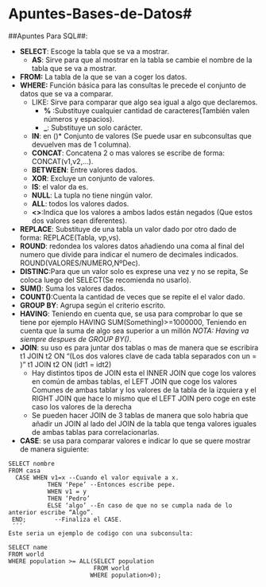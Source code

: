 # Apuntes-Bases-de-Datos#
##Apuntes Para SQL##:
   * **SELECT**: Escoge la tabla que se va a mostrar.
    	* **AS**: Sirve para que al mostrar en la tabla se cambie el nombre de la tabla que se va a mostrar. 
   * **FROM:** La tabla de la que se van a coger los datos.
   * **WHERE:** Función básica para las consultas le precede el conjunto de datos que se va a comparar.
       * LIKE: Sirve para comparar que algo sea igual a algo que declaremos.
	   		* **%** :Substituye cualquier cantidad de caracteres(También valen números y espacios).
			* **_**: Substituye un solo carácter. 
       * **IN**: en ()* Conjunto de valores (Se puede usar en subconsultas que devuelven mas de 1 columna).
       * **CONCAT**: Concatena 2 o mas valores se escribe de forma: CONCAT(v1,v2,…).
       * **BETWEEN**: Entre valores dados.
       * **XOR**: Excluye un conjunto de valores.
       * **IS**: el valor da es.
       * **NULL**: La tupla no tiene ningún valor.
       * **ALL**: todos los valores dados.
       + **<>**:Indica que los valores a ambos lados están negados (Que estos dos valores sean diferentes).
   * **REPLACE**:  Substituye de una tabla un valor dado por otro dado de forma: REPLACE(Tabla, vp,vs).
   * **ROUND**: redondea los valores datos añadiendo una coma al final del numero que divide para indicar el numero de decimales indicados. ROUND(VALORES/NUMERO,NºDec).
   * **DISTINC**:Para que un valor solo es exprese una vez y no se repita, Se coloca luego del SELECT(Se recomienda no usarlo).
   * **SUM()**: Suma los valores dados.
   * **COUNT()**:Cuenta la cantidad de veces que se repite el el valor dado.
   * **GROUP BY**: Agrupa según el criterio escrito.
   * **HAVING**: Teniendo en cuenta que, se usa para comprobar lo que se tiene por ejemplo HAVING SUM(Something)>=1000000, Teniendo en cuenta que la suma de algo sea superior a un millón 
      *NOTA: Having va siempre despues de GROUP BY()*.
   * **JOIN**: su uso es para juntar dos tablas o mas de manera que se escribira t1 JOIN t2 ON “(Los dos valores clave de cada tabla separados con un = )” t1 JOIN t2 ON (idt1 = idt2)
       * Hay distintos tipos de JOIN esta el INNER JOIN que coge los valores en común de ambas tablas, el LEFT JOIN que coge los valores Comunes de ambas tablar y los valores de la tabla de la izquiera y el RIGHT JOIN que hace lo mismo que el LEFT JOIN pero coge en este caso los valores de la derecha
       * Se pueden hacer JOIN de 3 tablas de manera que solo habria que añadir un JOIN al lado del JOIN de la tabla que tenga valores iguales de ambas tablas para correlacionarlas.
   * **CASE**: se usa para comparar valores e indicar lo que se quere mostrar de manera siguiente:
   ```MariaDB
   SELECT nombre
   FROM casa
     CASE WHEN v1=x --Cuando el valor equivale a x.
              THEN ‘Pepe’ --Entonces escribe pepe.
              WHEN v1 = y 
              THEN ‘Pedro’ 
              ELSE ‘algo’ --En caso de que no se cumpla nada de lo anterior escribe “Algo”.
  	END; 		--Finaliza el CASE.
	´´´
Este seria un ejemplo de codigo con una subconsulta:

SELECT name
  FROM world
 WHERE population >= ALL(SELECT population
                           FROM world
                          WHERE population>0);
